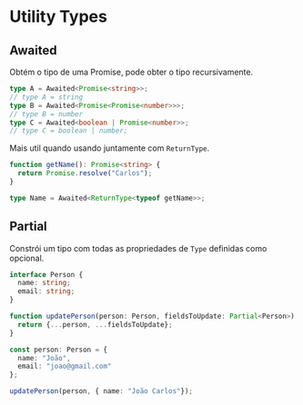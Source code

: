# Utility Types

## Awaited<Type>

Obtém o tipo de uma Promise, pode obter o tipo recursivamente.

```typescript
type A = Awaited<Promise<string>>; 
// type A = string
type B = Awaited<Promise<Promise<number>>>;
// type B = number
type C = Awaited<boolean | Promise<number>>;
// type C = boolean | number;
```

Mais util quando usando juntamente com `ReturnType`.

```typescript
function getName(): Promise<string> {
  return Promise.resolve("Carlos");
}

type Name = Awaited<ReturnType<typeof getName>>;
```

## Partial<Type>

Constrói um tipo com todas as propriedades de `Type` definidas como opcional.

```typescript
interface Person {
  name: string;
  email: string;
}

function updatePerson(person: Person, fieldsToUpdate: Partial<Person>) {
  return {...person, ...fieldsToUpdate};
}

const person: Person = {
  name: "João",
  email: "joao@gmail.com"
};

updatePerson(person, { name: "João Carlos"});
```